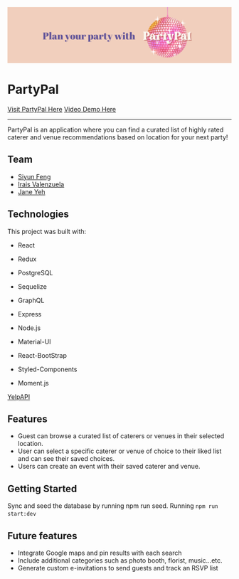 ![](/README%20banner.png)

# PartyPal

[Visit PartyPal Here](https://partypal.onrender.com/)
[Video Demo Here](https://youtu.be/XSrBzZxs0Gs)

---

PartyPal is an application where you can find a curated list of highly rated caterer and venue recommendations based on location for your next party!

## Team

- [Siyun Feng](https://www.linkedin.com/in/siyunfeng/)
- [Irais Valenzuela](https://www.linkedin.com/in/irais-valenzuela/)
- [Jane Yeh](https://www.linkedin.com/in/jane-yeh/)

## Technologies


This project was built with: 
- React
- Redux
- PostgreSQL
- Sequelize
- GraphQL
- Express
- Node.js

- Material-UI
- React-BootStrap
- Styled-Components

- Moment.js


[YelpAPI](https://docs.developer.yelp.com/)

## Features


- Guest can browse a curated list of caterers or venues in their selected location.
- User can select a specific caterer or venue of choice to their liked list and can see their saved choices.
- Users can create an event with their saved caterer and venue.

## Getting Started


Sync and seed the database by running npm run seed. Running `npm run start:dev`

## Future features


- Integrate Google maps and pin results with each search
- Include additional categories such as photo booth, florist, music...etc.
- Generate custom e-invitations to send guests and track an RSVP list


